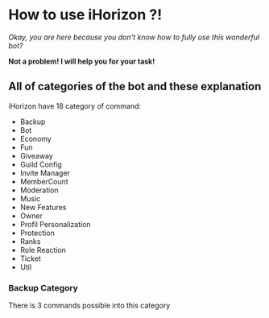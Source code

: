 # How to use iHorizon ?!

*Okay, you are here because you don't know how to fully use this wonderful bot?*

**Not a problem! I will help you for your task!**

## All of categories of the bot and these explanation

iHorizon have 18 category of command: 

* Backup
* Bot
* Economy
* Fun
* Giveaway
* Guild Config
* Invite Manager
* MemberCount
* Moderation
* Music
* New Features
* Owner
* Profil Personalization
* Protection
* Ranks
* Role Reaction
* Ticket
* Util


### Backup Category

There is 3 commands possible into this category